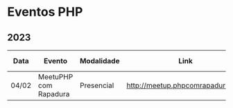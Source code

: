 # Eventos PHP

## 2023

| Data | Evento | Modalidade | Link | Cidade - UF |
| --- | --- | --- | --- | --- |
| 04/02 | MeetuPHP com Rapadura | Presencial | http://meetup.phpcomrapadura.org/ | Fortaleza - CE |
